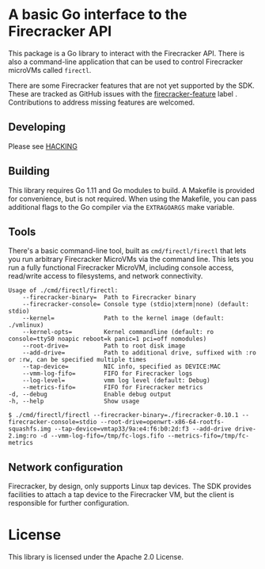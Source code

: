 A basic Go interface to the Firecracker API
====

This package is a Go library to interact with the Firecracker API.  There is
also a command-line application that can be used to control Firecracker microVMs
called `firectl`.

There are some Firecracker features that are not yet supported by the SDK.
These are tracked as GitHub issues with the
[firecracker-feature](https://github.com/firecracker-microvm/firecracker-go-sdk/issues?q=is%3Aissue+is%3Aopen+label%3Afirecracker-feature)
label . Contributions to address missing features are welcomed.

Developing
---

Please see [HACKING](HACKING.md)

Building
---

This library requires Go 1.11 and Go modules to build.  A Makefile is provided
for convenience, but is not required.  When using the Makefile, you can pass
additional flags to the Go compiler via the `EXTRAGOARGS` make variable.

Tools
---

There's a basic command-line tool, built as `cmd/firectl/firectl` that lets you
run arbitrary Firecracker MicroVMs via the command line. This lets you run a
fully functional Firecracker MicroVM, including console access, read/write
access to filesystems, and network connectivity.

```
Usage of ./cmd/firectl/firectl:
    --firecracker-binary=  Path to Firecracker binary
    --firecracker-console= Console type (stdio|xterm|none) (default: stdio)
    --kernel=              Path to the kernel image (default: ./vmlinux)
    --kernel-opts=         Kernel commandline (default: ro console=ttyS0 noapic reboot=k panic=1 pci=off nomodules)
    --root-drive=          Path to root disk image
    --add-drive=           Path to additional drive, suffixed with :ro or :rw, can be specified multiple times
    --tap-device=          NIC info, specified as DEVICE:MAC
    --vmm-log-fifo=        FIFO for Firecracker logs
    --log-level=           vmm log level (default: Debug)
    --metrics-fifo=        FIFO for Firecracker metrics
-d, --debug                Enable debug output
-h, --help                 Show usage
```

`$ ./cmd/firectl/firectl --firecracker-binary=./firecracker-0.10.1 --firecracker-console=stdio --root-drive=openwrt-x86-64-rootfs-squashfs.img --tap-device=vmtap33/9a:e4:f6:b0:2d:f3 --add-drive drive-2.img:ro -d --vmm-log-fifo=/tmp/fc-logs.fifo --metrics-fifo=/tmp/fc-metrics`

Network configuration
---

Firecracker, by design, only supports Linux tap devices. The SDK
provides facilities to attach a tap device to the Firecracker VM, but
the client is responsible for further configuration.

License
====

This library is licensed under the Apache 2.0 License. 
